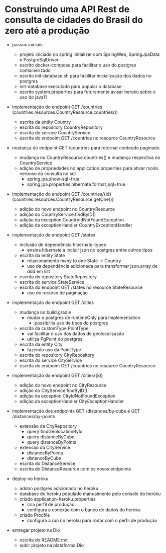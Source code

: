 <h1> Construindo uma API Rest de consulta de cidades do Brasil do zero até a produção </h1>

- passos iniciais:
    - projeto iniciado no spring initializer com SpringWeb, SpringJpaData e PostgreSqlDriver
    - escrito docker-compose para facilitar o uso do postgres containerizado
    - escrito init-database.sh para facilitar inicialização dos dados no postgres
    - init-database executado para popular o database
    - escrito system.properties para futuramente avisar heroku sobre o uso do java11

- implementação do endpoint GET /countries (countries.resources.CountryResource.countries())
    - escrita da entity Country
    - escrita do repository CountryRepository
    - escrita do service CountryService
    - escrita do endpoint GET /countries no resource CountryResource
    
- mudança do endpoint GET /countries para retornar conteúdo paginado
    - mudança no CountryResource.countries() e mudança respectiva no CountryService
    - adição de propriedades no application.properties para ativar modo verboso da consulta no sql
        - spring.jpa.show-sql=true
        - spring.jpa.properties.hibernate.format_sql=true
        
- implementação do endpoint GET /countries/{id} (countries.resources.CountryResource.getOne())
    - adição do novo endpoint no CountryResource
    - adição do CountryService.findByID()
    - adição da exception CountryIdNotFoundException
    - adição da exceptionHandler CountryExceptionHandler

- implementação de endpoint GET /states
    - inclusão de dependência hibernate-types
        - ensina hibernate a incluir json no postgres entre outros tipos
    - escrita da entity State
        - relacionamento many to one State -> Country
        - uso da dependência adicionada para transformar json.array de ddd em list
    - escrita do repository StateRepository
    - escrita do service StateService
    - escrita do endpoint GET /states no resource StateResource
        - uso do recurso de paginação

- implementação do endpoint GET /cities
    - mudança no build.gradle
        - mudar o postgres de runtimeOnly para implementation
            - possibilita uso de tipos do postgres
    - escrita da customType PointType
        - vai facilitar o uso dos dados de geolocalização
        - utiliza PgPoint do postgres
    - escrita da entity City
        - fazendo uso da PointType
    - escrita do repository CityRepository
    - escrita do service CityService
    - escrita do endpoint GET /countries no resource CountryResource

- implementação do endpoint GET /cities/{id}
    - adição do novo endpoint no CityResource
    - adição do CityService.findByID()
    - adição da exception CityIdNotFoundException
    - adição da exceptionHandler CityExceptionHandler
    
- implementação dos endpoints GET /distances/by-cube e GET /distances/by-points
    - extensão da CityRepository
        - query findGeolocationById
        - query distanceByCube
        - query distanceByPoints
    - extensão da CityService
        - distanceByPoints
        - distanceByCube
    - escrita do DistanceService
    - escrita do DistanceResource com os novos endpoints

- deploy no heroku
    - addon postgres adicionado no heroku
    - database do heroku populado manualmente pelo console do heroku
    - criado application-heroku.properties
        - cria perfil de produção
        - configura a conexão com o banco de dados do heroku
    - criado Procfile
        - configura a run no heroku para rodar com o perfil de produção

- entregar projeto na Dio
    - escrita do README.md
    - subir projeto na plataforma Dio
    
    
    